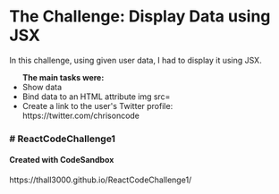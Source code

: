 
<h1>The Challenge: Display Data using JSX</h1>

<p>In this challenge, using given user data, I had to display it using JSX. </p>
  <ul><strong>The main tasks were:</strong>
<li>Show data</li>
<li>Bind data to an HTML attribute img src= </li>
<li>Create a link to the user's Twitter profile: https://twitter.com/chrisoncode</li>
</ul
<br>
<h3> # ReactCodeChallenge1</h3>
<h4>Created with CodeSandbox</h4>
https://thall3000.github.io/ReactCodeChallenge1/
